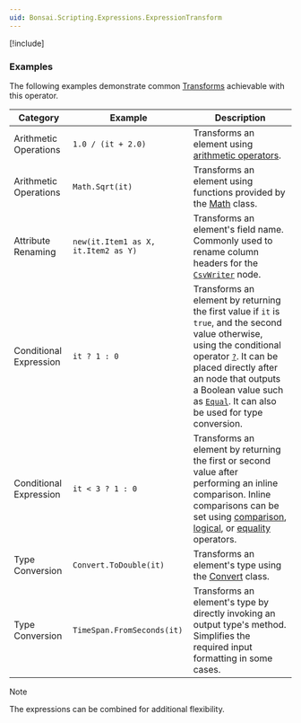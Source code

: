 ```yaml
---
uid: Bonsai.Scripting.Expressions.ExpressionTransform
---
```


[!include[](../articles/scripting-expressions-overview.md)]

### Examples

The following examples demonstrate common [Transforms](../articles/operators.md#transform) achievable with this operator.

| Category               | Example                             | Description | 
| ---------------------- | -------------------------------     | ----------- | 
| Arithmetic Operations  | `1.0 / (it + 2.0)`                  | Transforms an element using [arithmetic operators](https://learn.microsoft.com/en-us/dotnet/csharp/language-reference/operators/arithmetic-operators). |
| Arithmetic Operations  | `Math.Sqrt(it)`                     | Transforms an element using functions provided by the [Math](https://learn.microsoft.com/en-us/dotnet/api/system.math?view=net-7.0) class. |
| Attribute Renaming     | `new(it.Item1 as X, it.Item2 as Y)` | Transforms an element's field name. Commonly used to rename column headers for the [`CsvWriter`](xref:Bonsai.IO.CsvWriter) node. | 
| Conditional Expression | `it ? 1 : 0 `                       | Transforms an element by returning the first value if `it` is `true`, and the second value otherwise, using the conditional operator [`?`](https://learn.microsoft.com/en-us/dotnet/csharp/language-reference/operators/conditional-operator). It can be placed directly after an node that outputs a Boolean value such as [`Equal`](xref:Bonsai.Expressions.EqualBuilder). It can also be used for type conversion. |
| Conditional Expression | `it < 3 ? 1 : 0 `                   | Transforms an element by returning the first or second value after performing an inline comparison. Inline comparisons can be set using [comparison](https://learn.microsoft.com/en-us/dotnet/csharp/language-reference/operators/comparison-operators), [logical](https://learn.microsoft.com/en-us/dotnet/csharp/language-reference/operators/boolean-logical-operators), or [equality](https://learn.microsoft.com/en-us/dotnet/csharp/language-reference/operators/equality-operators) operators. |
| Type Conversion        | `Convert.ToDouble(it)`              | Transforms an element's type using the [Convert](https://learn.microsoft.com/en-us/dotnet/api/system.convert?view=net-7.0) class. |
| Type Conversion        | `TimeSpan.FromSeconds(it)`          | Transforms an element's type by directly invoking an output type's method. Simplifies the required input formatting in some cases. |

> [!Note]
> The expressions can be combined for additional flexibility.